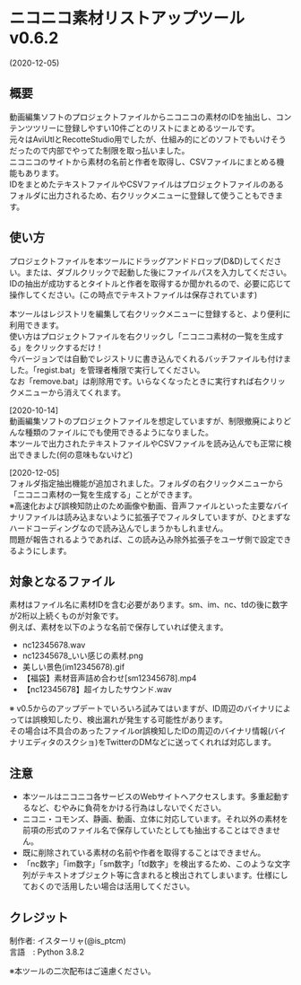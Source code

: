 
# ニコニコ素材リストアップツール v0.6.2
(2020-12-05)

## 概要

動画編集ソフトのプロジェクトファイルからニコニコの素材のIDを抽出し、コンテンツツリーに登録しやすい10件ごとのリストにまとめるツールです。  
元々はAviUtlとRecotteStudio用でしたが、仕組み的にどのソフトでもいけそうだったので内部でやってた制限を取っ払いました。  
ニコニコのサイトから素材の名前と作者を取得し、CSVファイルにまとめる機能もあります。  
IDをまとめたテキストファイルやCSVファイルはプロジェクトファイルのあるフォルダに出力されるため、右クリックメニューに登録して使うこともできます。

## 使い方

プロジェクトファイルを本ツールにドラッグアンドドロップ(D&D)してください。または、ダブルクリックで起動した後にファイルパスを入力してください。  
IDの抽出が成功するとタイトルと作者を取得するか聞かれるので、必要に応じて操作してください。(この時点でテキストファイルは保存されています)

本ツールはレジストリを編集して右クリックメニューに登録すると、より便利に利用できます。  
使い方はプロジェクトファイルを右クリックし「ニコニコ素材の一覧を生成する」をクリックするだけ！  
今バージョンでは自動でレジストリに書き込んでくれるバッチファイルも付けました。「regist.bat」を管理者権限で実行してください。  
なお「remove.bat」は削除用です。いらなくなったときに実行すれば右クリックメニューから消えてくれます。

[2020-10-14]  
動画編集ソフトのプロジェクトファイルを想定していますが、制限撤廃によりどんな種類のファイルにでも使用できるようになりました。  
本ツールで出力されたテキストファイルやCSVファイルを読み込んでも正常に検出できました(何の意味もないけど)

[2020-12-05]  
フォルダ指定抽出機能が追加されました。フォルダの右クリックメニューから「ニコニコ素材の一覧を生成する」ことができます。  
※高速化および誤検知防止のため画像や動画、音声ファイルといった主要なバイナリファイルは読み込まないように拡張子でフィルタしていますが、ひとまずなハードコーディングなので読み込んでしまうかもしれません。  
問題が報告されるようであれば、この読み込み除外拡張子をユーザ側で設定できるようにします。

## 対象となるファイル

素材はファイル名に素材IDを含む必要があります。sm、im、nc、tdの後に数字が2桁以上続くものが対象です。  
例えば、素材を以下のような名前で保存していれば使えます。

+ nc12345678.wav
+ nc12345678_いい感じの素材.png
+ 美しい景色(im12345678).gif
+ 【福袋】素材音声詰め合わせ[sm12345678].mp4
+ 【nc12345678】超イカしたサウンド.wav

※ v0.5からのアップデートでいろいろ試みてはいますが、ID周辺のバイナリによっては誤検知したり、検出漏れが発生する可能性があります。  
その場合は不具合のあったファイルor誤検知したIDの周辺のバイナリ情報(バイナリエディタのスクショ)をTwitterのDMなどに送ってくれれば対応します。

## 注意

+ 本ツールはニコニコ各サービスのWebサイトへアクセスします。多重起動するなど、むやみに負荷をかける行為はしないでください。
+ ニコニ・コモンズ、静画、動画、立体に対応しています。それ以外の素材を前項の形式のファイル名で保存していたとしても抽出することはできません。
+ 既に削除されている素材の名前や作者を取得することはできません。
+ 「nc数字」「im数字」「sm数字」「td数字」を検出するため、このような文字列がテキストオブジェクト等に含まれると検出されてしまいます。仕様にしておくので活用したい場合は活用してください。

## クレジット

制作者: イスターリャ(@is_ptcm)  
言語　: Python 3.8.2

※本ツールの二次配布はご遠慮ください。
